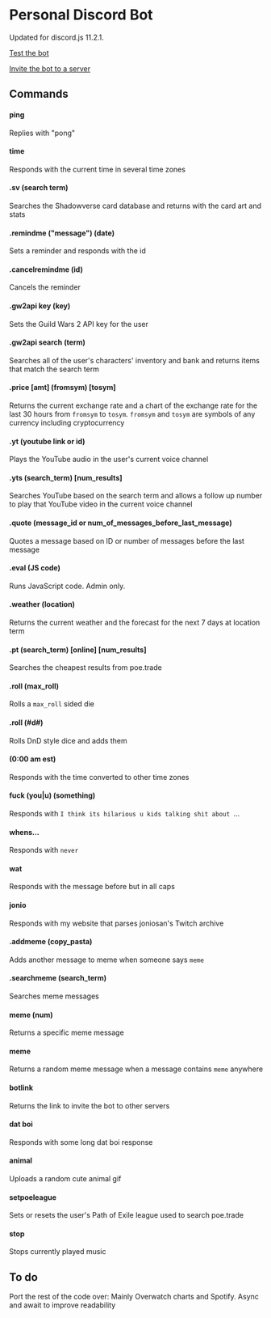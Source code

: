 # Personal Discord Bot
Updated for discord.js 11.2.1.

[Test the bot](https://discord.gg/YpjRNZT)

[Invite the bot to a server](https://discordapp.com/oauth2/authorize?client_id=180762874593935360&scope=bot&permissions=4294967295)

## Commands
#### ping
Replies with "pong"
#### time
Responds with the current time in several time zones
#### .sv (search term)
Searches the Shadowverse card database and returns with the card art and stats
#### .remindme ("message") (date)
Sets a reminder and responds with the id
#### .cancelremindme (id)
Cancels the reminder
#### .gw2api key (key)
Sets the Guild Wars 2 API key for the user
#### .gw2api search (term)
Searches all of the user's characters' inventory and bank and returns items that match the search term
#### .price [amt] (fromsym) [tosym]
Returns the current exchange rate and a chart of the exchange rate for the last 30 hours from `fromsym` to `tosym`. `fromsym` and `tosym` are symbols of any currency including cryptocurrency
#### .yt (youtube link or id)
Plays the YouTube audio in the user's current voice channel
#### .yts (search_term) [num_results]
Searches YouTube based on the search term and allows a follow up number to play that YouTube video in the current voice channel
#### .quote (message_id or num_of_messages_before_last_message)
Quotes a message based on ID or number of messages before the last message
#### .eval (JS code)
Runs JavaScript code. Admin only.
#### .weather (location)
Returns the current weather and the forecast for the next 7 days at location term
#### .pt (search_term) [online] [num_results]
Searches the cheapest results from poe.trade 
#### .roll (max_roll)
Rolls a `max_roll` sided die
#### .roll (#d#)
Rolls DnD style dice and adds them
#### (0:00 am est)
Responds with the time converted to other time zones
#### fuck (you|u) (something)
Responds with `I think its hilarious u kids talking shit about `...
#### whens...
Responds with `never`
#### wat
Responds with the message before but in all caps
#### jonio
Responds with my website that parses joniosan's Twitch archive
#### .addmeme (copy_pasta)
Adds another message to meme when someone says `meme`
#### .searchmeme (search_term)
Searches meme messages
#### meme (num)
Returns a specific meme message
#### meme
Returns a random meme message when a message contains `meme` anywhere
#### botlink
Returns the link to invite the bot to other servers
#### dat boi
Responds with some long dat boi response
#### animal
Uploads a random cute animal gif
#### setpoeleague
Sets or resets the user's Path of Exile league used to search poe.trade
#### stop
Stops currently played music

## To do
Port the rest of the code over: Mainly Overwatch charts and Spotify.
Async and await to improve readability
